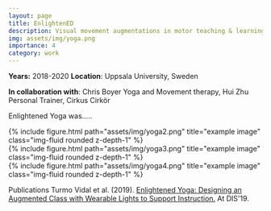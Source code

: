 ```yaml
---
layout: page
title: EnlightenED
description: Visual movement augmentations in motor teaching & learning practices
img: assets/img/yoga.png
importance: 4
category: work
---
```

**Years:** 2018-2020     **Location**: Uppsala University, Sweden

**In collaboration with**: Chris Boyer Yoga and Movement therapy, Hui Zhu Personal Trainer, Cirkus Cirkör

Enlightened Yoga was.....
<div class="row">
    <div class="col-sm mt-3 mt-md-0">
        {% include figure.html path="assets/img/yoga2.png" title="example image" class="img-fluid rounded z-depth-1" %}
    </div>
    <div class="col-sm mt-3 mt-md-0">
      {% include figure.html path="assets/img/yoga3.png" title="example image" class="img-fluid rounded z-depth-1" %}
    </div>
   <div class="col-sm mt-3 mt-md-0">
      {% include figure.html path="assets/img/yoga4.png" title="example image" class="img-fluid rounded z-depth-1" %}
    </div>
</div>

Publications
Turmo Vidal et al. (2019). [Enlightened Yoga: Designing an Augmented Class with Wearable Lights to Support Instruction.](https://dl.acm.org/doi/abs/10.1145/3322276.3322338) At DIS'19.



